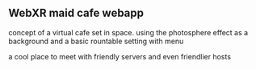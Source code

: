 ## WebXR maid cafe webapp

concept of a virtual cafe set in space. using the photosphere effect as a background and a basic rountable setting with menu

a cool place to meet with friendly servers and even friendlier hosts